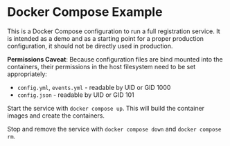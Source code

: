 # Docker Compose Example

This is a Docker Compose configuration to run a full registration service. It is
intended as a demo and as a starting point for a proper production configuration, it
should not be directly used in production.

**Permissions Caveat**: Because configuration files are bind mounted into the
containers, their permissions in the host filesystem need to be set appropriately:

- `config.yml`, `events.yml` - readable by UID or GID 1000
- `config.json` - readable by UID or GID 101

Start the service with `docker compose up`. This will build the container images and
create the containers.

Stop and remove the service with `docker compose down` and `docker compose rm`.
